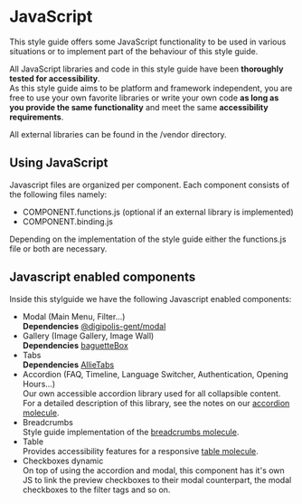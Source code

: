 # JavaScript

This style guide offers some JavaScript functionality to
be used in various situations or to implement part of
the behaviour of this style guide.

All JavaScript libraries and code in this style guide have been **thoroughly
tested for accessibility**.  
As this style guide aims to be platform and framework independent,
you are free to use your own favorite libraries or write your own code
**as long as you provide the same functionality** and
meet the same **accessibility requirements**.

All external libraries can be found in the /vendor directory.

## Using JavaScript

Javascript files are organized per component. Each component consists of
the following files namely:

* COMPONENT.functions.js (optional if an external library is implemented)
* COMPONENT.binding.js

Depending on the implementation of the style guide either the functions.js
file or both are necessary.

## Javascript enabled components

Inside this stylguide we have the following Javascript enabled components:

* Modal (Main Menu, Filter...)  
  **Dependencies**
  [@digipolis-gent/modal](https://www.npmjs.com/package/@digipolis-gent/modal)
* Gallery (Image Gallery, Image Wall)  
  **Dependencies**
  [baguetteBox](https://www.npmjs.com/package/baguettebox.js)
* Tabs  
  **Dependencies**
  [AllieTabs](https://www.npmjs.com/package/allietabs)
* Accordion (FAQ, Timeline, Language Switcher, Authentication, Opening Hours...)  
  Our own accessible accordion library used for all collapsible content.
  For a detailed description of this library, see the notes on our
  <a href="{{path '/components/detail/accordion'}}">accordion molecule</a>.
* Breadcrumbs  
  Style guide implementation of the
  <a href="{{path '/components/detail/breadcrumbs'}}">breadcrumbs molecule</a>.
* Table  
  Provides accessibility features for a responsive <a href="{{path '/components/detail/table'}}">table molecule</a>.
* Checkboxes dynamic    
  On top of using the accordion and modal, this component has it's own JS to link the preview checkboxes to their
  modal counterpart, the modal checkboxes to the filter tags and so on.
